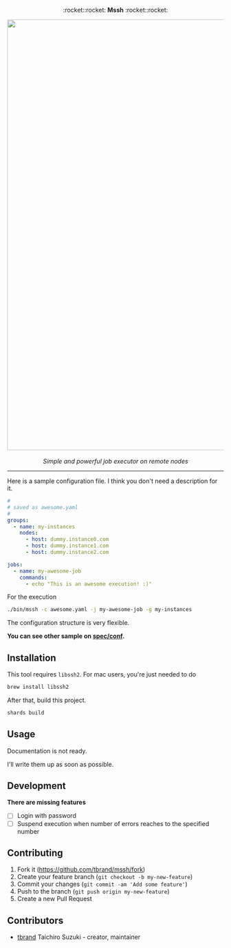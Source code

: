 <p align="center">
  :rocket::rocket: <b>Mssh</b> :rocket::rocket:
</p>

<p align="center">
  <img src="https://user-images.githubusercontent.com/3483230/43590592-5088b17a-96ac-11e8-90fc-eaa0560db439.gif" width="1000"/>
  <br>
  <br>
  <i>Simple and powerful job executor on remote nodes</i>
</p>

---

Here is a sample configuration file. I think you don't need a description for it.
```yaml
#
# saved as awesome.yaml
#
groups:
  - name: my-instances
    nodes:
      - host: dummy.instance0.com
      - host: dummy.instance1.com
      - host: dummy.instance2.com

jobs:
  - name: my-awesome-job
    commands:
      - echo "This is an awesome execution! :)"
```

For the execution
```bash
./bin/mssh -c awesome.yaml -j my-awesome-job -g my-instances
```

The configuration structure is very flexible. 

**You can see other sample on [spec/conf](https://github.com/tbrand/mssh/tree/master/spec/conf).**

## Installation

This tool requires `libssh2`. For mac users, you're just needed to do
```bash
brew install libssh2
```

After that, build this project.
```bash
shards build
```

## Usage

Documentation is not ready.

I'll write them up as soon as possible.

## Development

**There are missing features**
- [ ] Login with password
- [ ] Suspend execution when number of errors reaches to the specified number

## Contributing

1. Fork it (<https://github.com/tbrand/mssh/fork>)
2. Create your feature branch (`git checkout -b my-new-feature`)
3. Commit your changes (`git commit -am 'Add some feature'`)
4. Push to the branch (`git push origin my-new-feature`)
5. Create a new Pull Request

## Contributors

- [tbrand](https://github.com/tbrand) Taichiro Suzuki - creator, maintainer
